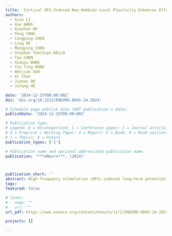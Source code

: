 ```yaml
---
title:  Cortical HFS-Induced Neo-Hebbian Local Plasticity Enhances Efferent Output Signal and Strengthens Afferent Input Connectivity
authors:
  - Xiao LI
  - Xue WANG
  - Xiaohan HU
  - Peng TANG
  - Congping CHEN
  - Ling HE
  - Mengying CHEN
  - Stephen Temitayo BELLO
  - Tao CHEN
  - Xiaoyu WANG
  - Yin Ting WONG
  - Wenjian SUN
  - Xi Chen
  - Jianan QU
  - Jufang HE

date: '2024-12-25T00:00:00Z'
doi: 'doi.org/10.1523/ENEURO.0045-24.2024'

# Schedule page publish date (NOT publication's date).
publishDate: '2024-12-25T00:00:00Z'

# Publication type.
# Legend: 0 = Uncategorized; 1 = Conference paper; 2 = Journal article;
# 3 = Preprint / Working Paper; 4 = Report; 5 = Book; 6 = Book section;
# 7 = Thesis; 8 = Patent
publication_types: ['2']

# Publication name and optional abbreviated publication name.
publication: '***eNeuro***, (2024)'



publication_short: ''
abstract: High-frequency stimulation (HFS)-induced long–term potentiation (LTP) is generally regarded as a homosynaptic Hebbian-type LTP, where synaptic changes are thought to occur at the synapses that project from the stimulation site and terminate onto the neurons at the recording site. In this study, we first investigated HFS-induced LTP on urethane-anesthetized rats and found that cortical HFS enhances neural responses at the recording site through the strengthening of local connectivity with nearby neurons at the stimulation site rather than through synaptic strengthening at the recording site. This enhanced local connectivity at the stimulation site leads to increased output propagation, resulting in signal potentiation at the recording site. Additionally, we discovered that HFS can also nonspecifically strengthen distant afferent synapses at the HFS site, thereby expanding its impact beyond local neural connections. This form of plasticity exhibits a neo-Hebbian characteristic as it exclusively manifests in the presence of cholecystokinin release, induced by HFS. The cortical HFS-induced local LTP was further supported by a behavioral task, providing additional evidence. Our results unveil a previously overlooked mechanism underlying cortical plasticity: synaptic plasticity is more likely to occur around the soma site of strongly activated cortical neurons rather than solely at their projection terminals.
tags:
featured: false

# links:
# - name: ""
#   url: ""
url_pdf: https://www.eneuro.org/content/eneuro/12/2/ENEURO.0045-24.2024.full.pdf

projects: []

---
```





